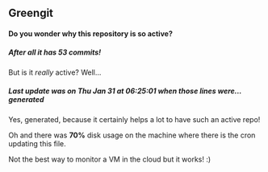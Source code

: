 ## Greengit

#### Do you wonder why this repository is so active?

##### After all it has 53 commits!

But is it *really* active? Well...

##### Last update was on Thu Jan 31 at 06:25:01 when those lines were... generated

Yes, generated, because it certainly helps a lot to have such an active repo!

Oh and there was **70%** disk usage on the machine
where there is the cron updating this file.

Not the best way to monitor a VM in the cloud but it works! :)
